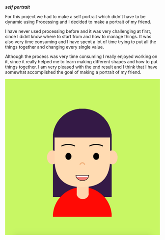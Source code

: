 ***self portrait***
 
For this project we had to make a self portrait which didn't have to be dynamic using Processing and I decided to make a portrait of my friend.

I have never used processing before and it was very challenging at first, since I didnt know where to start from and how to manage things. It was also very time consuming and I have spent a lot of time trying to put all the things together and changing every single value. 

Although the process was very time consuming I really enjoyed working on it, since it really helped me to learn making different shapes and how to put things together. I am very pleased with the end result and I think that I have somewhat accomplished the goal of making a portrait of my friend. 


![](portrait.png)


